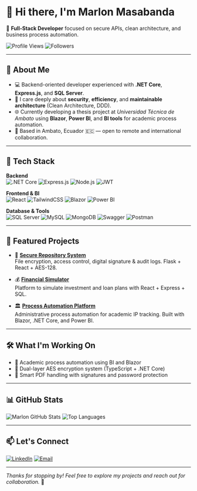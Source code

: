 # 👋 Hi there, I'm Marlon Masabanda

🎯 **Full-Stack Developer** focused on secure APIs, clean architecture, and business process automation.

![Profile Views](https://komarev.com/ghpvc/?username=marlon-masabanda&color=blueviolet)
![Followers](https://img.shields.io/github/followers/marlon-masabanda?style=social)

---

## 🧠 About Me

- 💻 Backend-oriented developer experienced with **.NET Core**, **Express.js**, and **SQL Server**.
- 🧱 I care deeply about **security**, **efficiency**, and **maintainable architecture** (Clean Architecture, DDD).
- 🌐 Currently developing a thesis project at *Universidad Técnica de Ambato* using **Blazor**, **Power BI**, and **BI tools** for academic process automation.
- 📍 Based in Ambato, Ecuador 🇪🇨 — open to remote and international collaboration.

---

## 🔧 Tech Stack

**Backend**  
![.NET Core](https://img.shields.io/badge/.NET_Core-512BD4?style=flat&logo=dotnet&logoColor=white)
![Express.js](https://img.shields.io/badge/Express.js-000000?style=flat&logo=express&logoColor=white)
![Node.js](https://img.shields.io/badge/Node.js-339933?style=flat&logo=nodedotjs&logoColor=white)
![JWT](https://img.shields.io/badge/JWT-000000?style=flat&logo=jsonwebtokens)

**Frontend & BI**  
![React](https://img.shields.io/badge/React-20232A?style=flat&logo=react&logoColor=61DAFB)
![TailwindCSS](https://img.shields.io/badge/TailwindCSS-38B2AC?style=flat&logo=tailwind-css&logoColor=white)
![Blazor](https://img.shields.io/badge/Blazor-512BD4?style=flat&logo=blazor&logoColor=white)
![Power BI](https://img.shields.io/badge/PowerBI-F2C811?style=flat&logo=powerbi&logoColor=black)

**Database & Tools**  
![SQL Server](https://img.shields.io/badge/SQL_Server-CC2927?style=flat&logo=microsoftsqlserver&logoColor=white)
![MySQL](https://img.shields.io/badge/MySQL-005C84?style=flat&logo=mysql&logoColor=white)
![MongoDB](https://img.shields.io/badge/MongoDB-47A248?style=flat&logo=mongodb&logoColor=white)
![Swagger](https://img.shields.io/badge/Swagger-85EA2D?style=flat&logo=swagger&logoColor=black)
![Postman](https://img.shields.io/badge/Postman-FF6C37?style=flat&logo=postman&logoColor=white)

---

## 📌 Featured Projects

- 🔐 [**Secure Repository System**](https://github.com/marlon-masabanda/secure-repository)  
  File encryption, access control, digital signature & audit logs. Flask + React + AES-128.

- 💰 [**Financial Simulator**](https://github.com/marlon-masabanda/financial-simulator)  
  Platform to simulate investment and loan plans with React + Express + SQL.

- 🏛️ [**Process Automation Platform**](https://github.com/marlon-masabanda/uta-bpm-automation)  
  Administrative process automation for academic IP tracking. Built with Blazor, .NET Core, and Power BI.

---

## 🛠️ What I'm Working On

- 🧠 Academic process automation using BI and Blazor  
- 🔐 Dual-layer AES encryption system (TypeScript + .NET Core)  
- 🧾 Smart PDF handling with signatures and password protection

---

## 📊 GitHub Stats

![Marlon GitHub Stats](https://github-readme-stats.vercel.app/api?username=marlon-masabanda&show_icons=true&theme=tokyonight)
![Top Languages](https://github-readme-stats.vercel.app/api/top-langs/?username=marlon-masabanda&layout=compact&theme=tokyonight)

---

## 📫 Let's Connect

[![LinkedIn](https://img.shields.io/badge/LinkedIn-0077B5?style=flat&logo=linkedin&logoColor=white)](https://www.linkedin.com/in/marlon-masabanda-6b4984239/)
[![Email](https://img.shields.io/badge/Email-marlon25.masabanda@proton.me-blue?style=flat&logo=gmail&logoColor=white)](mailto:marlon25.masabanda@proton.me)

---

_Thanks for stopping by! Feel free to explore my projects and reach out for collaboration._ 🙌
